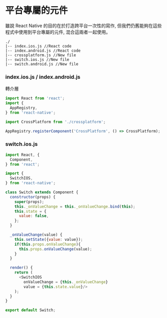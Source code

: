 # 平台專屬的元件
雖說 React Native 的目的在於打造跨平台一次性的寫作, 但我們仍舊能夠在這些程式中使用到平台專屬的元件, 混合這兩者一起使用。

```
./
|-- index.ios.js //React code
|-- index.android.js //React code
|-- crossplatform.js //New file
|-- switch.ios.js //New file
|-- switch.android.js //New file
```

### index.ios.js / index.android.js
轉介層
```javascript
import React from 'react';
import {
  AppRegistry,
} from 'react-native';

import CrossPlatform from './crossplatform';

AppRegistry.registerComponent('CrossPlatform', () => CrossPlatform);
```

### switch.ios.js
```javascript
import React, {
  Component,
} from 'react';

import {
  SwitchIOS,
} from 'react-native';

class Switch extends Component {
  constructor(props) {
    super(props);
    this._onValueChange = this._onValueChange.bind(this);
    this.state = {
      value: false,
    };
  }

  _onValueChange(value) {
    this.setState({value: value});
    if(this.props.onValueChange){
      this.props.onValueChange(value);
    }
  }

  render() {
    return (
      <SwitchIOS
        onValueChange = {this._onValueChange}
        value = {this.state.value}/>
    );
  }
}

export default Switch;
```